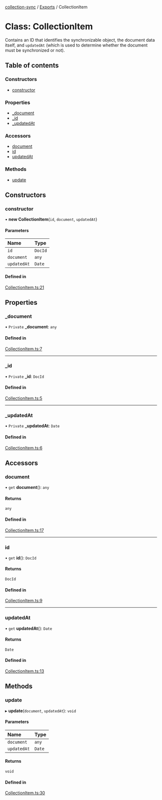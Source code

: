 [collection-sync](../README.md) / [Exports](../modules.md) / CollectionItem

# Class: CollectionItem

Contains an ID that identifies the synchronizable object, the document data itself, and `updatedAt` (which is used to determine whether the document must be synchronized or not).

## Table of contents

### Constructors

- [constructor](CollectionItem.md#constructor)

### Properties

- [\_document](CollectionItem.md#_document)
- [\_id](CollectionItem.md#_id)
- [\_updatedAt](CollectionItem.md#_updatedat)

### Accessors

- [document](CollectionItem.md#document)
- [id](CollectionItem.md#id)
- [updatedAt](CollectionItem.md#updatedat)

### Methods

- [update](CollectionItem.md#update)

## Constructors

### constructor

• **new CollectionItem**(`id`, `document`, `updatedAt`)

#### Parameters

| Name | Type |
| :------ | :------ |
| `id` | `DocId` |
| `document` | `any` |
| `updatedAt` | `Date` |

#### Defined in

[CollectionItem.ts:21](https://github.com/ChrisVilches/Collection-Sync/blob/1f1b4b7/src/CollectionItem.ts#L21)

## Properties

### \_document

• `Private` **\_document**: `any`

#### Defined in

[CollectionItem.ts:7](https://github.com/ChrisVilches/Collection-Sync/blob/1f1b4b7/src/CollectionItem.ts#L7)

___

### \_id

• `Private` **\_id**: `DocId`

#### Defined in

[CollectionItem.ts:5](https://github.com/ChrisVilches/Collection-Sync/blob/1f1b4b7/src/CollectionItem.ts#L5)

___

### \_updatedAt

• `Private` **\_updatedAt**: `Date`

#### Defined in

[CollectionItem.ts:6](https://github.com/ChrisVilches/Collection-Sync/blob/1f1b4b7/src/CollectionItem.ts#L6)

## Accessors

### document

• `get` **document**(): `any`

#### Returns

`any`

#### Defined in

[CollectionItem.ts:17](https://github.com/ChrisVilches/Collection-Sync/blob/1f1b4b7/src/CollectionItem.ts#L17)

___

### id

• `get` **id**(): `DocId`

#### Returns

`DocId`

#### Defined in

[CollectionItem.ts:9](https://github.com/ChrisVilches/Collection-Sync/blob/1f1b4b7/src/CollectionItem.ts#L9)

___

### updatedAt

• `get` **updatedAt**(): `Date`

#### Returns

`Date`

#### Defined in

[CollectionItem.ts:13](https://github.com/ChrisVilches/Collection-Sync/blob/1f1b4b7/src/CollectionItem.ts#L13)

## Methods

### update

▸ **update**(`document`, `updatedAt`): `void`

#### Parameters

| Name | Type |
| :------ | :------ |
| `document` | `any` |
| `updatedAt` | `Date` |

#### Returns

`void`

#### Defined in

[CollectionItem.ts:30](https://github.com/ChrisVilches/Collection-Sync/blob/1f1b4b7/src/CollectionItem.ts#L30)
